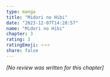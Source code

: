 ```yaml
---
type: manga
title: "Midori no Hibi"
date: "2023-12-07T14:28:57"
name: "Midori no Hibi"
chapter: 3
rating: 3
ratingEmoji: ⭐️⭐️⭐️
share: false
---
```


*[No review was written for this chapter]*
